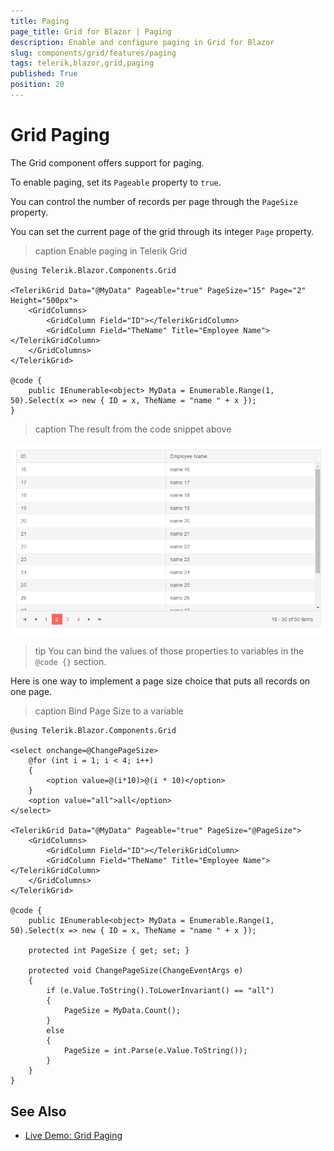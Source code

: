```yaml
---
title: Paging
page_title: Grid for Blazor | Paging
description: Enable and configure paging in Grid for Blazor
slug: components/grid/features/paging
tags: telerik,blazor,grid,paging
published: True
position: 20
---
```


# Grid Paging

The Grid component offers support for paging.

To enable paging, set its `Pageable` property to `true`. 

You can control the number of records per page through the `PageSize` property.

You can set the current page of the grid through its integer `Page` property.

>caption Enable paging in Telerik Grid

````CSHTML
@using Telerik.Blazor.Components.Grid

<TelerikGrid Data="@MyData" Pageable="true" PageSize="15" Page="2" Height="500px">
	<GridColumns>
		<GridColumn Field="ID"></TelerikGridColumn>
		<GridColumn Field="TheName" Title="Employee Name"></TelerikGridColumn>
	</GridColumns>
</TelerikGrid>

@code {
	public IEnumerable<object> MyData = Enumerable.Range(1, 50).Select(x => new { ID = x, TheName = "name " + x });
}
````

>caption The result from the code snippet above

![](images/paging-overview.png)

>tip You can bind the values of those properties to variables in the `@code {}` section.

Here is one way to implement a page size choice that puts all records on one page.

>caption Bind Page Size to a variable

````CSHTML
@using Telerik.Blazor.Components.Grid

<select onchange=@ChangePageSize>
	@for (int i = 1; i < 4; i++)
	{
		<option value=@(i*10)>@(i * 10)</option>
	}
	<option value="all">all</option>
</select>

<TelerikGrid Data="@MyData" Pageable="true" PageSize="@PageSize">
	<GridColumns>
		<GridColumn Field="ID"></TelerikGridColumn>
		<GridColumn Field="TheName" Title="Employee Name"></TelerikGridColumn>
	</GridColumns>
</TelerikGrid>

@code {
	public IEnumerable<object> MyData = Enumerable.Range(1, 50).Select(x => new { ID = x, TheName = "name " + x });

	protected int PageSize { get; set; }

	protected void ChangePageSize(ChangeEventArgs e)
	{
		if (e.Value.ToString().ToLowerInvariant() == "all")
		{
			PageSize = MyData.Count();
		}
		else
		{
			PageSize = int.Parse(e.Value.ToString());
		}
	}
}
````

## See Also

  * [Live Demo: Grid Paging](https://demos.telerik.com/blazor-ui/grid/paging)
